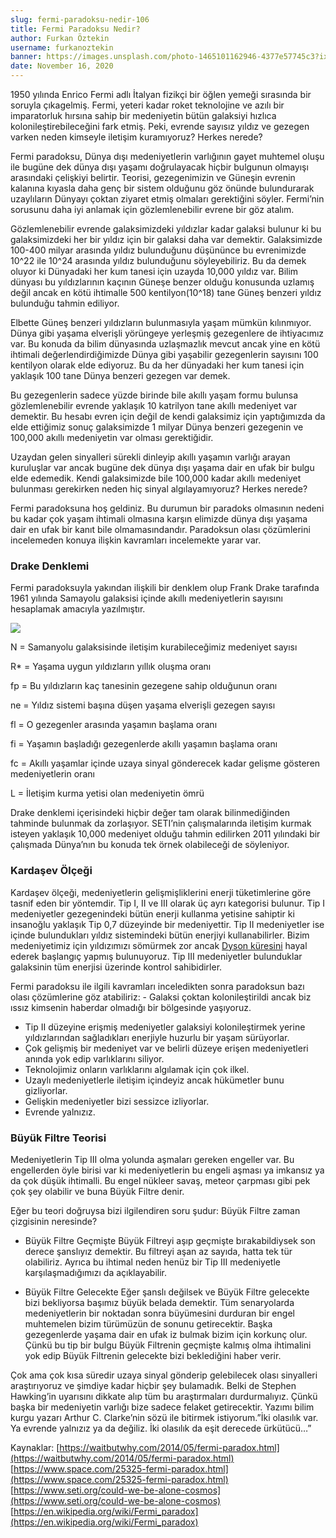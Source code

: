 ```yaml
---
slug: fermi-paradoksu-nedir-106
title: Fermi Paradoksu Nedir?
author: Furkan Öztekin
username: furkanoztekin
banner: https://images.unsplash.com/photo-1465101162946-4377e57745c3?ixlib=rb-1.2.1&ixid=eyJhcHBfaWQiOjEyMDd9&auto=format&fit=crop&w=757&q=80
date: November 16, 2020
---
```


1950 yılında Enrico Fermi adlı İtalyan fizikçi bir öğlen yemeği sırasında bir soruyla çıkagelmiş. Fermi, yeteri kadar roket teknolojine ve azılı bir imparatorluk hırsına sahip bir medeniyetin bütün galaksiyi hızlıca kolonileştirebileceğini fark etmiş. Peki, evrende sayısız yıldız ve gezegen varken neden kimseyle iletişim kuramıyoruz? Herkes nerede?

Fermi paradoksu, Dünya dışı medeniyetlerin varlığının gayet muhtemel oluşu ile bugüne dek dünya dışı yaşamı doğrulayacak hiçbir bulgunun olmayışı arasındaki çelişkiyi belirtir. Teorisi, gezegenimizin ve Güneşin evrenin kalanına kıyasla daha genç bir sistem olduğunu göz önünde bulundurarak uzaylıların Dünyayı çoktan ziyaret etmiş olmaları gerektiğini söyler. Fermi’nin sorusunu daha iyi anlamak için gözlemlenebilir evrene bir göz atalım.

Gözlemlenebilir evrende galaksimizdeki yıldızlar kadar galaksi bulunur ki bu galaksimizdeki her bir yıldız için bir galaksi daha var demektir. Galaksimizde 100-400 milyar arasında yıldız bulunduğunu düşününce bu evrenimizde 10^22 ile 10^24 arasında yıldız bulunduğunu söyleyebiliriz. Bu da demek oluyor ki Dünyadaki her kum tanesi için uzayda 10,000 yıldız var. Bilim dünyası bu yıldızlarının kaçının Güneşe benzer olduğu konusunda uzlamış değil ancak en kötü ihtimalle 500 kentilyon(10^18) tane Güneş benzeri yıldız bulunduğu tahmin ediliyor.

Elbette Güneş benzeri yıldızların bulunmasıyla yaşam mümkün kılınmıyor. Dünya gibi yaşama elverişli yörüngeye yerleşmiş gezegenlere de ihtiyacımız var. Bu konuda da bilim dünyasında uzlaşmazlık mevcut ancak yine en kötü ihtimali değerlendirdiğimizde Dünya gibi yaşabilir gezegenlerin sayısını 100 kentilyon olarak elde ediyoruz. Bu da her dünyadaki her kum tanesi için yaklaşık 100 tane Dünya benzeri gezegen var demek.

Bu gezegenlerin sadece yüzde birinde bile akıllı yaşam formu bulunsa gözlemlenebilir evrende yaklaşık 10 katrilyon tane akıllı medeniyet var demektir. Bu hesabı evren için değil de kendi galaksimiz için yaptığımızda da elde ettiğimiz sonuç galaksimizde 1 milyar Dünya benzeri gezegenin ve 100,000 akıllı medeniyetin var olması gerektiğidir.

Uzaydan gelen sinyalleri sürekli dinleyip akıllı yaşamın varlığı arayan kuruluşlar var ancak bugüne dek dünya dışı yaşama dair en ufak bir bulgu elde edemedik. Kendi galaksimizde bile 100,000 kadar akıllı medeniyet bulunması gerekirken neden hiç sinyal algılayamıyoruz? Herkes nerede?

Fermi paradoksuna hoş geldiniz. Bu durumun bir paradoks olmasının nedeni bu kadar çok yaşam ihtimali olmasına karşın elimizde dünya dışı yaşama dair en ufak bir kanıt bile olmamasındandır. Paradoksun olası çözümlerini incelemeden konuya ilişkin kavramları incelemekte yarar var.

### Drake Denklemi
Fermi paradoksuyla yakından ilişkili bir denklem olup Frank Drake tarafında 1961 yılında Samayolu galaksisi içinde akıllı medeniyetlerin sayısını hesaplamak amacıyla yazılmıştır.

![](https://s3.amazonaws.com/images.spaceref.com/news/2019/oodrake.jpg)

N = Samanyolu galaksisinde iletişim kurabileceğimiz medeniyet sayısı

R* = Yaşama uygun yıldızların yıllık oluşma oranı

fp = Bu yıldızların kaç tanesinin gezegene sahip olduğunun oranı

ne = Yıldız sistemi başına düşen yaşama elverişli gezegen sayısı

fl = O gezegenler arasında yaşamın başlama oranı

fi = Yaşamın başladığı gezegenlerde akıllı yaşamın başlama oranı

fc = Akıllı yaşamlar içinde uzaya sinyal gönderecek kadar gelişme gösteren medeniyetlerin oranı

L = İletişim kurma yetisi olan medeniyetin ömrü

Drake denklemi içerisindeki hiçbir değer tam olarak bilinmediğinden tahminde bulunmak da zorlaşıyor. SETI’nin çalışmalarında iletişim kurmak isteyen yaklaşık 10,000 medeniyet olduğu tahmin edilirken 2011 yılındaki bir çalışmada Dünya’nın bu konuda tek örnek olabileceği de söyleniyor.

### Kardaşev Ölçeği
Kardaşev ölçeği, medeniyetlerin gelişmişliklerini enerji tüketimlerine göre tasnif eden bir yöntemdir. Tip I, II ve III olarak üç ayrı kategorisi bulunur. Tip I medeniyetler gezegenindeki bütün enerji kullanma yetisine sahiptir ki insanoğlu yaklaşık Tip 0,7 düzeyinde bir medeniyettir. Tip II medeniyetler ise içinde bulundukları yıldız sistemindeki bütün enerjiyi kullanabilirler. Bizim medeniyetimiz için yıldızımızı sömürmek zor ancak [Dyson küresini](http://https://www.betikblog.com/blog/dyson-kuresi-nedir-60 "Dyson küresini") hayal ederek başlangıç yapmış bulunuyoruz. Tip III medeniyetler bulunduklar galaksinin tüm enerjisi üzerinde kontrol sahibidirler.

Fermi paradoksu ile ilgili kavramları inceledikten sonra paradoksun bazı olası çözümlerine göz atabiliriz: - Galaksi çoktan kolonileştirildi ancak biz ıssız kimsenin haberdar olmadığı bir bölgesinde yaşıyoruz. 
- Tip II düzeyine erişmiş medeniyetler galaksiyi kolonileştirmek yerine yıldızlarından sağladıkları enerjiyle huzurlu bir yaşam sürüyorlar. 
- Çok gelişmiş bir medeniyet var ve belirli düzeye erişen medeniyetleri anında yok edip varlıklarını siliyor.
- Teknolojimiz onların varlıklarını algılamak için çok ilkel. 
- Uzaylı medeniyetlerle iletişim içindeyiz ancak hükümetler bunu gizliyorlar. 
- Gelişkin medeniyetler bizi sessizce izliyorlar. 
- Evrende yalnızız.

### Büyük Filtre Teorisi
Medeniyetlerin Tip III olma yolunda aşmaları gereken engeller var. Bu engellerden öyle birisi var ki medeniyetlerin bu engeli aşması ya imkansız ya da çok düşük ihtimalli. Bu engel nükleer savaş, meteor çarpması gibi pek çok şey olabilir ve buna Büyük Filtre denir.

Eğer bu teori doğruysa bizi ilgilendiren soru şudur: Büyük Filtre zaman çizgisinin neresinde?

- Büyük Filtre Geçmişte
Büyük Filtreyi aşıp geçmişte bırakabildiysek son derece şanslıyız demektir. Bu filtreyi aşan az sayıda, hatta tek tür olabiliriz. Ayrıca bu ihtimal neden henüz bir Tip III medeniyetle karşılaşmadığımızı da açıklayabilir.

- Büyük Filtre Gelecekte
Eğer şanslı değilsek ve Büyük Filtre gelecekte bizi bekliyorsa başımız büyük belada demektir. Tüm senaryolarda medeniyetlerin bir noktadan sonra büyümesini durduran bir engel muhtemelen bizim türümüzün de sonunu getirecektir. Başka gezegenlerde yaşama dair en ufak iz bulmak bizim için korkunç olur. Çünkü bu tip bir bulgu Büyük Filtrenin geçmişte kalmış olma ihtimalini yok edip Büyük Filtrenin gelecekte bizi beklediğini haber verir.

Çok ama çok kısa süredir uzaya sinyal gönderip gelebilecek olası sinyalleri araştırıyoruz ve şimdiye kadar hiçbir şey bulamadık. Belki de Stephen Hawking’in uyarısını dikkate alıp tüm bu araştırmaları durdurmalıyız. Çünkü başka bir medeniyetin varlığı bize sadece felaket getirecektir. Yazımı bilim kurgu yazarı Arthur C. Clarke’nin sözü ile bitirmek istiyorum.”İki olasılık var. Ya evrende yalnızız ya da değiliz. İki olasılık da eşit derecede ürkütücü…”

Kaynaklar:
[https://waitbutwhy.com/2014/05/fermi-paradox.html](https://waitbutwhy.com/2014/05/fermi-paradox.html)
[https://www.space.com/25325-fermi-paradox.html](https://www.space.com/25325-fermi-paradox.html)
[https://www.seti.org/could-we-be-alone-cosmos](https://www.seti.org/could-we-be-alone-cosmos)
[https://en.wikipedia.org/wiki/Fermi_paradox](https://en.wikipedia.org/wiki/Fermi_paradox)